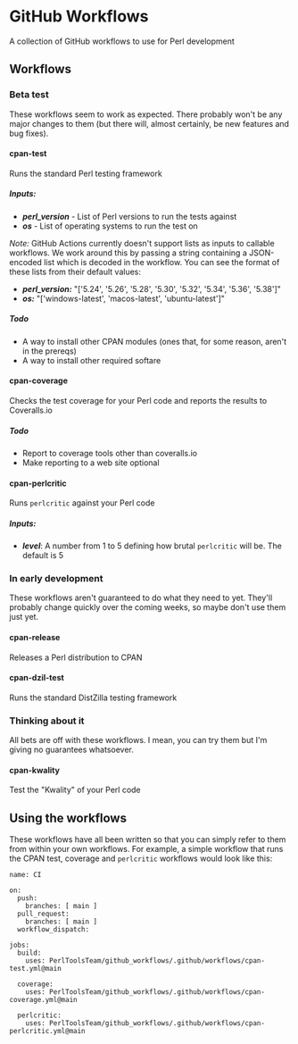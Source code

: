 # GitHub Workflows

A collection of GitHub workflows to use for Perl development

## Workflows

### Beta test

These workflows seem to work as expected. There probably won't be any major changes
to them (but there will, almost certainly, be new features and bug fixes).

#### cpan-test

Runs the standard Perl testing framework

##### Inputs:

* ***perl_version*** - List of Perl versions to run the tests against
* ***os*** - List of operating systems to run the test on

*Note:* GitHub Actions currently doesn't support lists as inputs to callable workflows.
We work around this by passing a string containing a JSON-encoded list which is decoded
in the workflow. You can see the format of these lists from their default values:

* ***perl_version:*** "['5.24', '5.26', '5.28', '5.30', '5.32', '5.34', '5.36', '5.38']"
* ***os:*** "['windows-latest', 'macos-latest', 'ubuntu-latest']"

##### Todo

* A way to install other CPAN modules (ones that, for some reason, aren't in the prereqs)
* A way to install other required softare

#### cpan-coverage

Checks the test coverage for your Perl code and reports the results to Coveralls.io

##### Todo

* Report to coverage tools other than coveralls.io
* Make reporting to a web site optional

#### cpan-perlcritic

Runs `perlcritic` against your Perl code

##### Inputs:

* ***level***: A number from 1 to 5 defining how brutal `perlcritic` will be. The default is 5

### In early development

These workflows aren't guaranteed to do what they need to yet. They'll probably change quickly
over the coming weeks, so maybe don't use them just yet.

#### cpan-release

Releases a Perl distribution to CPAN

#### cpan-dzil-test

Runs the standard DistZilla testing framework

### Thinking about it

All bets are off with these workflows. I mean, you can try them but I'm giving no
guarantees whatsoever.

#### cpan-kwality

Test the "Kwality" of your Perl code

## Using the workflows

These workflows have all been written so that you can simply refer to
them from within your own workflows. For example, a simple workflow that
runs the CPAN test, coverage and `perlcritic` workflows would look like this:

    name: CI

    on:
      push:
        branches: [ main ]
      pull_request:
        branches: [ main ]
      workflow_dispatch:

    jobs:
      build:
        uses: PerlToolsTeam/github_workflows/.github/workflows/cpan-test.yml@main

      coverage:
        uses: PerlToolsTeam/github_workflows/.github/workflows/cpan-coverage.yml@main

      perlcritic:
        uses: PerlToolsTeam/github_workflows/.github/workflows/cpan-perlcritic.yml@main

